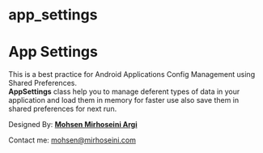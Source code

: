 app_settings
==========

<h1>App Settings</h1>
<p>This is a best practice for Android Applications Config Management using Shared Preferences.<br />
<b>AppSettings</b> class help you to manage deferent types of data in your application and load them in memory for faster use also save them in shared preferences for next run.</p>

Designed By: <a href="http://www.mirhoseini.com" target="_blank"><b>Mohsen Mirhoseini Argi</b></a><br />

Contact me: mohsen@mirhoseini.com
